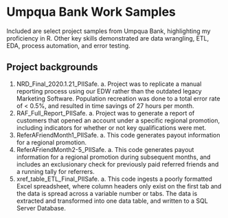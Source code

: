 # Umpqua Bank Work Samples
Included are select project samples from Umpqua Bank, highlighting my proficiency in R. Other key skills demonstrated are data wrangling, ETL, EDA, process automation, and error testing.

## Project backgrounds
1.	NRD_Final_2020.1.21_PIISafe. 
	a.	Project was to replicate a manual reporting process using our EDW rather than the outdated legacy Marketing Software. Population recreation was done to a total error rate of < 0.5%, and resulted in time savings of 27 hours per month.
2.	RAF_Full_Report_PIISafe. 
	a.	Project was to generate a report of customers that opened an account under a specific regional promotion, including indicators for whether or not key qualifications were met.
3.	ReferAFriendMonth1_PIISafe. 
	a.	This code generates payout information for a regional promotion.
4.	ReferAFriendMonth2-5_PIISafe. 
	a.	This code generates payout information for a regional promotion during subsequent months, and includes an exclusionary check for previously paid referred friends and a running tally for referrers.
5.	xref_table_ETL_Final_PIISafe. 
	a.	This code ingests a poorly formatted Excel spreadsheet, where column headers only exist on the first tab and the data is spread across a variable number or tabs. The data is extracted and transformed into one data table, and written to a SQL Server Database.
